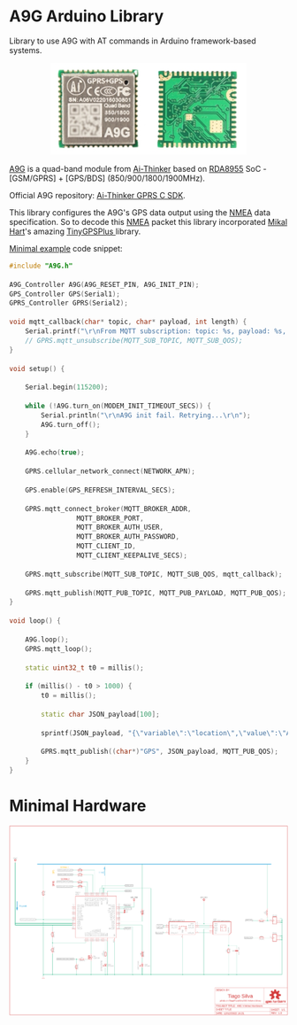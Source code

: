 # A9G Arduino Library

Library to use A9G with AT commands in Arduino framework-based systems.

<p align="center"><img src="https://github.com/TiagoPaulaSilva/A9G-Arduino-Library/blob/main/assets/A9G_Module_Preview.png" ></p>

[A9G](http://www.ai-thinker.com/pro_view-28.html) is a quad-band module from [Ai-Thinker](http://www.ai-thinker.com/) based on [RDA8955](https://w.electrodragon.com/w/images/9/97/RDA8955L_Datasheet_v1.0.0.pdf) SoC - [GSM/GPRS] + [GPS/BDS] (850/900/1800/1900MHz).

Official A9G repository: [Ai-Thinker GPRS C SDK](https://github.com/Ai-Thinker-Open/GPRS_C_SDK).

This library configures the A9G's GPS data output using the [NMEA](https://en.wikipedia.org/wiki/NMEA_0183) data specification. So to decode this [NMEA](https://en.wikipedia.org/wiki/NMEA_0183) packet this library incorporated [Mikal Hart](https://github.com/mikalhart)'s amazing [TinyGPSPlus ](https://github.com/mikalhart/TinyGPSPlus) library.


[Minimal example](https://github.com/TiagoPaulaSilva/A9G-Arduino-Library/blob/main/examples/simple/main.cpp) code snippet: 
```c++
#include "A9G.h"

A9G_Controller A9G(A9G_RESET_PIN, A9G_INIT_PIN);
GPS_Controller GPS(Serial1);
GPRS_Controller GPRS(Serial2);

void mqtt_callback(char* topic, char* payload, int length) {
	Serial.printf("\r\nFrom MQTT subscription: topic: %s, payload: %s, length: %d\r\n\r\n", topic, payload, length);
	// GPRS.mqtt_unsubscribe(MQTT_SUB_TOPIC, MQTT_SUB_QOS);
}

void setup() {

	Serial.begin(115200);

	while (!A9G.turn_on(MODEM_INIT_TIMEOUT_SECS)) {
		Serial.println("\r\nA9G init fail. Retrying...\r\n");
		A9G.turn_off();
	}

	A9G.echo(true);

	GPRS.cellular_network_connect(NETWORK_APN);

	GPS.enable(GPS_REFRESH_INTERVAL_SECS);

	GPRS.mqtt_connect_broker(MQTT_BROKER_ADDR,
				 MQTT_BROKER_PORT,
				 MQTT_BROKER_AUTH_USER,
				 MQTT_BROKER_AUTH_PASSWORD,
				 MQTT_CLIENT_ID,
				 MQTT_CLIENT_KEEPALIVE_SECS);

	GPRS.mqtt_subscribe(MQTT_SUB_TOPIC, MQTT_SUB_QOS, mqtt_callback);

	GPRS.mqtt_publish(MQTT_PUB_TOPIC, MQTT_PUB_PAYLOAD, MQTT_PUB_QOS);
}

void loop() {

	A9G.loop();
	GPRS.mqtt_loop();

	static uint32_t t0 = millis();

	if (millis() - t0 > 1000) {
		t0 = millis();

		static char JSON_payload[100];

		sprintf(JSON_payload, "{\"variable\":\"location\",\"value\":\"A9G\",\"location\":{\"lat\":%.8f,\"lng\":%.8f}}", GPS.location(LAT), GPS.location(LNG));

		GPRS.mqtt_publish((char*)"GPS", JSON_payload, MQTT_PUB_QOS);
	}
}
```

# Minimal Hardware

<p align="center"><a href="https://github.com/TiagoPaulaSilva/A9G-Arduino-Library/blob/main/assets/A9G%20Minimal%20Hardware/A9G%20Minimal%20Hardware.pdf"><img src="https://github.com/TiagoPaulaSilva/A9G-Arduino-Library/blob/main/assets/schematic_preview.png"  title="Circuit Preview" alt="PDF Download"></a></p>

